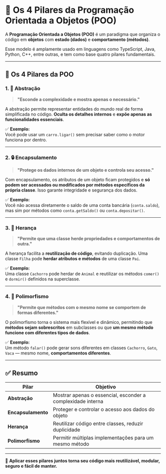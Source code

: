 # 📘 Os 4 Pilares da Programação Orientada a Objetos (POO)

A **Programação Orientada a Objetos (POO)** é um paradigma que organiza o código em **objetos** com **estado (dados)** e **comportamento (métodos)**.

Esse modelo é amplamente usado em linguagens como TypeScript, Java, Python, C++, entre outras, e tem como base quatro pilares fundamentais.

---

## 🧱 Os 4 Pilares da POO

### 1. 🔹 Abstração

> **"Esconde a complexidade e mostra apenas o necessário."**

A abstração permite representar entidades do mundo real de forma simplificada no código. **Oculta os detalhes internos** e **expõe apenas as funcionalidades essenciais**.

✅ **Exemplo:**  
Você pode usar um `carro.ligar()` sem precisar saber como o motor funciona por dentro.

---

### 2. 🔒 Encapsulamento

> **"Protege os dados internos de um objeto e controla seu acesso."**

Com encapsulamento, os atributos de um objeto ficam protegidos e **só podem ser acessados ou modificados por métodos específicos da própria classe**. Isso garante integridade e segurança dos dados.

✅ **Exemplo:**  
Você não acessa diretamente o saldo de uma conta bancária (`conta.saldo`), mas sim por métodos como `conta.getSaldo()` ou `conta.depositar()`.

---

### 3. 🧬 Herança

> **"Permite que uma classe herde propriedades e comportamentos de outra."**

A herança facilita a **reutilização de código**, evitando duplicação. Uma classe `Filha` pode **herdar atributos e métodos** de uma classe `Pai`.

✅ **Exemplo:**  
Uma classe `Cachorro` pode herdar de `Animal` e reutilizar os métodos `comer()` e `dormir()` definidos na superclasse.

---

### 4. 🔁 Polimorfismo

> **"Permite que métodos com o mesmo nome se comportem de formas diferentes."**

O polimorfismo torna o sistema mais flexível e dinâmico, permitindo que **métodos sejam sobrescritos** em subclasses ou que **um mesmo método funcione com diferentes tipos de dados**.

✅ **Exemplo:**  
Um método `falar()` pode gerar sons diferentes em classes `Cachorro`, `Gato`, `Vaca` — mesmo nome, **comportamentos diferentes**.

---

## ✅ Resumo

| Pilar          | Objetivo                                                        |
|----------------|-----------------------------------------------------------------|
| **Abstração**     | Mostrar apenas o essencial, esconder a complexidade interna     |
| **Encapsulamento** | Proteger e controlar o acesso aos dados do objeto              |
| **Herança**       | Reutilizar código entre classes, reduzir duplicidade           |
| **Polimorfismo**  | Permitir múltiplas implementações para um mesmo método         |

---

📌 **Aplicar esses pilares juntos torna seu código mais reutilizável, modular, seguro e fácil de manter.**

